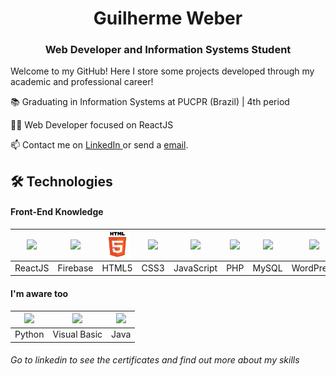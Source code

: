 <h1 align="center"> Guilherme Weber </h1>
<h3 align="center"> Web Developer and Information Systems Student </h3>

<p> Welcome to my GitHub! Here I store some projects developed through my academic and professional career! </p>
<p> 📚 Graduating in Information Systems at PUCPR (Brazil) | 4th period </p>
<p> 👨‍💻 Web Developer focused on ReactJS </p>
<p> 📫 Contact me on <a href="https://www.linkedin.com/in/weberguilherme/"> LinkedIn </a> or send a <a href="mailto:guilherme.weber@pucpr.edu.br"> email</a>. </p>




<h2>🛠 Technologies </h2>
<h4> Front-End Knowledge </h4>
<table>
  <thead>
    <th> <img height="40"src="https://th.bing.com/th/id/R.66657f5dc34703daceb62cb80cf2f7d4?rik=leC2w0XocKzzXw&riu=http%3a%2f%2fwww.jsweet.org%2fwp-content%2fuploads%2f2016%2f04%2freact-logo-300x289.png&ehk=8VP5WneINrDRKOGLup9KChH5HsoEQWor%2bDYkJIHeRmI%3d&risl=&pid=ImgRaw&r=0"> </th>
    <th> <img height="40"src="https://th.bing.com/th/id/R.c521e7e67222276a6860665a46813cc6?rik=AoUIOAvVTiB1cQ&riu=http%3a%2f%2fpluspng.com%2fimg-png%2ffirebase-logo-png-firebase-logo-png-transparent-amp-svg-vector-pluspng-2400x3291.png&ehk=YpYeUgKU5BtUZmTIpsZiQ5pFGAOc5w0Xm5klm2orTIg%3d&risl=&pid=ImgRaw&r=0"></th>
    <th> <img height="40"src="https://raw.githubusercontent.com/github/explore/80688e429a7d4ef2fca1e82350fe8e3517d3494d/topics/html/html.png"> </th>
    <th> <img height="40"src="https://logodownload.org/wp-content/uploads/2017/04/css-3-logo-1.png"> </th>
    <th> <img height="32"src="https://upload.wikimedia.org/wikipedia/commons/thumb/9/99/Unofficial_JavaScript_logo_2.svg/1024px-Unofficial_JavaScript_logo_2.svg.png"> </th>
    <th> <img height="40"src="http://pngimg.com/uploads/php/php_PNG35.png"> </th>
    <th> <img height="40"src="https://marcas-logos.net/wp-content/uploads/2020/11/MySQL-logo.png"> </th>
    <th> <img height="40"src="https://upload.wikimedia.org/wikipedia/commons/thumb/9/93/Wordpress_Blue_logo.png/1200px-Wordpress_Blue_logo.png"> </th>
    <th> <img height="40"src="https://cdn4.iconfinder.com/data/icons/logos-and-brands/512/109_Elementor_logo_logos-512.png"> </th>
  </thead>
  <tr>
    <td> ReactJS </td>
    <td> Firebase </td>
    <td> HTML5 </td>
    <td> CSS3 </td>
    <td> JavaScript </td>
    <td> PHP </td>
    <td> MySQL </td>
    <td> WordPress </td>
    <td> Elementor </td>
  </tr>
 </table>

<h4> I'm aware too </h4>
<table>
  <thead>
    <th> <img height="40"src="https://upload.wikimedia.org/wikipedia/commons/thumb/0/0a/Python.svg/2048px-Python.svg.png"> </th>
    <th> <img height="40"src="https://cursosbig.com.br/wp-content/uploads/2019/03/logo-visual-basic-net-vb.png.webp"> </th>
    <th> <img height="40"src="https://www.ifpe.edu.br/campus/palmares/noticias/curso-de-extensao-em-java/javalogo.png/@@images/bf2f5d2c-6545-43bc-b187-9d01c6875d56.png"></th>
  </thead>
  <tr>
    <td> Python </td>
    <td> Visual Basic </td>
    <td> Java </td>
  </tr>
 </table>

<h6> Go to linkedin to see the certificates and find out more about my skills </h6>
